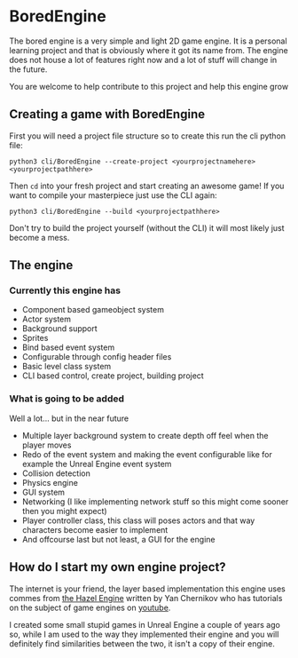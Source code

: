 # BoredEngine
The bored engine is a very simple and light 2D game engine. It is a personal
learning project and that is obviously where it got its name from. 
The engine does not house a lot of features right now and a lot of stuff will
change in the future.

You are welcome to help contribute to this project and help this engine grow


## Creating a game with BoredEngine
First you will need a project file structure so to create this run the 
cli python file:

`python3 cli/BoredEngine --create-project <yourprojectnamehere> <yourprojectpathhere>`

Then `cd` into your fresh project and start creating an awesome game!
If you want to compile your masterpiece just use the CLI again:

`python3 cli/BoredEngine --build <yourprojectpathhere>`

Don't try to build the project yourself (without the CLI) it will most likely
just become a mess.

## The engine

### Currently this engine has
- Component based gameobject system
- Actor system
- Background support
- Sprites
- Bind based event system
- Configurable through config header files
- Basic level class system
- CLI based control, create project, building project

### What is going to be added
Well a lot... but in the near future 
- Multiple layer background system to create depth off feel when the player moves
- Redo of the event system and making the event configurable 
  like for example the Unreal Engine event system
- Collision detection
- Physics engine
- GUI system
- Networking (I like implementing network stuff so this might come sooner 
  then you might expect)
- Player controller class, this class will poses actors and that way 
  characters become easier to implement
- And offcourse last but not least, a GUI for the engine

## How do I start my own engine project?
The internet is your friend, the layer based implementation this engine
uses commes from [the Hazel Engine](https://github.com/TheCherno/Hazel) written by Yan Chernikov
who has tutorials on the subject of game engines on [youtube](https://www.youtube.com/playlist?list=PLlrATfBNZ98dC-V-N3m0Go4deliWHPFwT).

I created some small stupid games in Unreal Engine a couple of years ago
so, while I am used to the way they implemented their engine and you will
definitely find similarities between the two, it isn't a copy of their engine.
